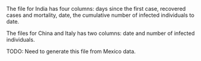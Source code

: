 
The file for India has four columns: days since the first case, recovered cases and mortality, date, the cumulative number of infected individuals to date. 

The files for China and Italy has two columns: date and number of infected individuals. 

TODO: Need to generate this file from Mexico data.
